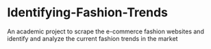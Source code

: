 # Identifying-Fashion-Trends
An academic project to scrape the e-commerce fashion websites and identify and analyze the current fashion trends in the market
